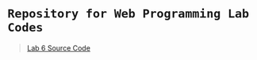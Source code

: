 # `Repository for Web Programming Lab Codes`

> [Lab 6 Source Code](https://github.com/sachindsilva16/WebP-Lab-Code/tree/main/lab6)
